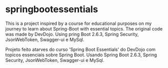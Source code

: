 # springbootessentials
This is a project inspired by a course for educational purposes on my journey to learn about Spring-Boot with essential topics. The original code was made by DevDojo. Using pring Boot 2.6.3, Spring Security, JsonWebToken, Swagger-ui e MySql.


Projeto feito atarves do curso 'Spring Boot Essentials' do DevDojo com topicos essenciais sobre Spring Boot. Usando Spring Boot 2.6.3, Spring Security, JsonWebToken, Swagger-ui e MySql.
